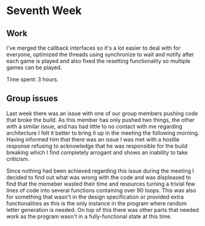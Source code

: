 # Seventh Week

## Work

I've merged the callback interfaces so it's a lot easier to deal with for everyone, optimized the threads using synchronize to wait and notify after each game is played and also fixed the resetting functionality so multiple games can be played.

Time spent: 3 hours.

## Group issues

Last week there was an issue with one of our group members pushing code that broke the build. As this member has only pushed two things, the other with a similar issue, and has had little to no contact with me regarding architecture I felt it better to bring it up in the meeting the following morning. Having informed him that there was an issue I was met with a hostile response refusing to acknowledge that he was responsible for the build breaking which I find completely arrogant and shows an inability to take criticism. 

Since nothing had been achieved regarding this issue during the meeting I decided to find out what was wrong with the code and was displeased to find that the memeber wasted their time and resources turning a trivial few lines of code into several functions containing over 90 loops. This was also for something that wasn't in the design specification or provided extra functionalities as this is the only instance in the program where random letter generation is needed. On top of this there was other parts that needed work as the program wasn't in a fully-functional state at this time.


